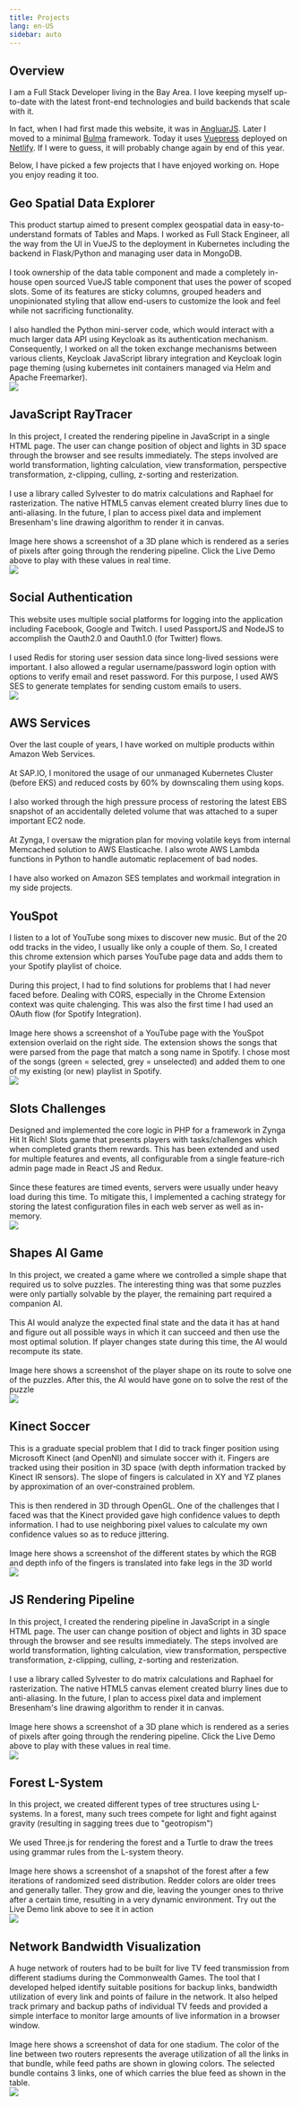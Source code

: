 ```yaml
---
title: Projects
lang: en-US
sidebar: auto
---
```


## Overview
I am a Full Stack Developer living in the Bay Area. I love keeping myself up-to-date with the latest front-end technologies and build backends that scale with it.

In fact, when I had first made this website, it was in [AngluarJS](https://angularjs.org/). Later I moved to a minimal [Bulma](https://bulma.io/) framework. Today it uses [Vuepress](https://vuepress.vuejs.org/) deployed on [Netlify](https://www.netlify.com/). If I were to guess, it will probably change again by end of this year.

Below, I have picked a few projects that I have enjoyed working on. Hope you enjoy reading it too.

## Geo Spatial Data Explorer
<ProjectItem :tags="['VueJS', 'Python', 'Kubernetes', 'MongoDB', 'OpenSource', 'Jest', 'Tox']">
  <div slot="description">
    This product startup aimed to present complex geospatial data in easy-to-understand formats of Tables and Maps. I worked as Full Stack Engineer, all the way from the UI in VueJS to the deployment in Kubernetes including the backend in Flask/Python and managing user data in MongoDB. 
    <br/><br/>
    I took ownership of the data table component and made a completely in-house open sourced VueJS table component that uses the power of scoped slots. Some of its features are sticky columns, grouped headers and unopinionated styling that allow end-users to customize the look and feel while not sacrificing functionality.
    <br/><br/>
    I also handled the Python mini-server code, which would interact with a much larger data API using Keycloak as its authentication mechanism. Consequently, I worked on all the token exchange mechanisms between various clients, Keycloak JavaScript library integration and Keycloak login page theming (using kubernetes init containers managed via Helm and Apache Freemarker).
  </div>
  <img slot="image" src="./assets/atlas.jpg"/>
</ProjectItem>

## JavaScript RayTracer
<ProjectItem :tags="['ThreeJS', 'AngularJS', 'NodeJS']" url-link="https://github.com/muraliavarma/raytracer_nodejs" url-text="Github">
  <div slot="description">
    In this project, I created the rendering pipeline in JavaScript in a single HTML page. The user can change position of object and lights in 3D space through the browser and see results immediately. The steps involved are world transformation, lighting calculation, view transformation, perspective transformation, z-clipping, culling, z-sorting and resterization.
    <br/><br/>
    I use a library called Sylvester to do matrix calculations and Raphael for rasterization. The native HTML5 canvas element created blurry lines due to anti-aliasing. In the future, I plan to access pixel data and implement Bresenham's line drawing algorithm to render it in canvas.
    <br/><br/>
    Image here shows a screenshot of a 3D plane which is rendered as a series of pixels after going through the rendering pipeline. Click the Live Demo above to play with these values in real time.
  </div>
  <img slot="image" src="./assets/raytracer.png"/>
</ProjectItem>

## Social Authentication
<ProjectItem :tags="['PassportJS', 'AWS', 'SES', 'VueJS', 'NodeJS']">
  <div slot="description">
    This website uses multiple social platforms for logging into the application including Facebook, Google and Twitch. I used PassportJS and NodeJS to accomplish the Oauth2.0 and Oauth1.0 (for Twitter) flows.
    <br/><br/>
    I used Redis for storing user session data since long-lived sessions were important. I also allowed a regular username/password login option with options to verify email and reset password. For this purpose, I used AWS SES to generate templates for sending custom emails to users.
  </div>
  <img slot="image" src="./assets/passport.jpg"/>
</ProjectItem>

## AWS Services
<ProjectItem :tags="['AWS', 'Lambda Functions', 'Cloudfront', 'EBS']">
  <div slot="description">
    Over the last couple of years, I have worked on multiple products within Amazon Web Services.
    <br/><br/>
    At SAP.IO, I monitored the usage of our unmanaged Kubernetes Cluster (before EKS) and reduced costs by 60% by downscaling them using kops.
    <br/><br/>
    I also worked through the high pressure process of restoring the latest EBS snapshot of an accidentally deleted volume that was attached to a super important EC2 node.
    <br/><br/>
    At Zynga, I oversaw the migration plan for moving volatile keys from internal Memcached solution to AWS Elasticache. I also wrote AWS Lambda functions in Python to handle automatic replacement of bad nodes.
    <br/><br/>
    I have also worked on Amazon SES templates and workmail integration in my side projects.
  </div>
</ProjectItem>

## YouSpot
<ProjectItem :tags="['AngularJS', 'NodeJS', 'Spotify']" url-link="https://chrome.google.com/webstore/detail/youspot/bojlgkgcbdcldkhjjapllgncgdgalhfj" url-text="Chrome Web Store">
  <div slot="description">
    I listen to a lot of YouTube song mixes to discover new music. But of the 20 odd tracks in the video, I usually like only a couple of them. So, I created this chrome extension which parses YouTube page data and adds them to your Spotify playlist of choice.
    <br/><br/>
    During this project, I had to find solutions for problems that I had never faced before. Dealing with CORS, especially in the Chrome Extension context was quite chalenging. This was also the first time I had used an OAuth flow (for Spotify Integration).
    <br/><br/>
    Image here shows a screenshot of a YouTube page with the YouSpot extension overlaid on the right side. The extension shows the songs that were parsed from the page that match a song name in Spotify. I chose most of the songs (green = selected, grey = unselected) and added them to one of my existing (or new) playlist in Spotify.
  </div>
  <img slot="image" src="./assets/youspot.png"/>
</ProjectItem>

## Slots Challenges
<ProjectItem :tags="['ReactJS', 'Redux', 'PHP']">
  <div slot="description">
  Designed and implemented the core logic in PHP for a framework in Zynga Hit It Rich! Slots game that presents players with tasks/challenges which when completed grants them rewards. This has been extended and used for multiple features and events, all configurable from a single feature-rich admin page made in React JS and Redux.
  <br/><br/>
  Since these features are timed events, servers were usually under heavy load during this time. To mitigate this, I implemented a caching strategy for storing the latest configuration files in each web server as well as in-memory.
  </div>
  <img slot="image" src="./assets/slots.png"/>
</ProjectItem>

## Shapes AI Game
<ProjectItem :tags="['Unity', 'AI', 'NodeJS']" url-link="https://github.com/muraliavarma/ShapesAI" url-text="Github">
  <div slot="description">
    In this project, we created a game where we controlled a simple shape that required us to solve puzzles. The interesting thing was that some puzzles were only partially solvable by the player, the remaining part required a companion AI.
    <br/><br/>
    This AI would analyze the expected final state and the data it has at hand and figure out all possible ways in which it can succeed and then use the most optimal solution. If player changes state during this time, the AI would recompute its state.
    <br/><br/>
    Image here shows a screenshot of the player shape on its route to solve one of the puzzles. After this, the AI would have gone on to solve the rest of the puzzle
  </div>
  <img slot="image" src="./assets/shapesAI.png"/>
</ProjectItem>

## Kinect Soccer
<ProjectItem :tags="['C++', 'MS Kinect', 'OpenGL']">
  <div slot="description">
    This is a graduate special problem that I did to track finger position using Microsoft Kinect (and OpenNI) and simulate soccer with it. Fingers are tracked using their position in 3D space (with depth information tracked by Kinect IR sensors). The slope of fingers is calculated in XY and YZ planes by approximation of an over-constrained problem.
    <br/><br/>
    This is then rendered in 3D through OpenGL. One of the challenges that I faced was that the Kinect provided gave high confidence values to depth information. I had to use neighboring pixel values to calculate my own confidence values so as to reduce jittering.
    <br/><br/>
    Image here shows a screenshot of the different states by which the RGB and depth info of the fingers is translated into fake legs in the 3D world
  </div>
  <img slot="image" src="./assets/kinect.png"/>
</ProjectItem>

## JS Rendering Pipeline
<ProjectItem :tags="['JavaScript', 'Rendering']">
  <div slot="description">
    In this project, I created the rendering pipeline in JavaScript in a single HTML page. The user can change position of object and lights in 3D space through the browser and see results immediately. The steps involved are world transformation, lighting calculation, view transformation, perspective transformation, z-clipping, culling, z-sorting and resterization.
    <br/><br/>
    I use a library called Sylvester to do matrix calculations and Raphael for rasterization. The native HTML5 canvas element created blurry lines due to anti-aliasing. In the future, I plan to access pixel data and implement Bresenham's line drawing algorithm to render it in canvas.
    <br/><br/>
    Image here shows a screenshot of a 3D plane which is rendered as a series of pixels after going through the rendering pipeline. Click the Live Demo above to play with these values in real time.
  </div>
  <img slot="image" src="./assets/gpu.png"/>
</ProjectItem>

## Forest L-System
<ProjectItem :tags="['ThreeJS', 'JavaScript', 'L-System']" url-link="https://github.com/muraliavarma/forest_lsystem" url-text="Github">
  <div slot="description">
    In this project, we created different types of tree structures using L-systems. In a forest, many such trees compete for light and fight against gravity (resulting in sagging trees due to "geotropism")
    <br/><br/>
    We used Three.js for rendering the forest and a Turtle to draw the trees using grammar rules from the L-system theory.
    <br/><br/>
    Image here shows a screenshot of a snapshot of the forest after a few iterations of randomized seed distribution. Redder colors are older trees and generally taller. They grow and die, leaving the younger ones to thrive after a certain time, resulting in a very dynamic environment. Try out the Live Demo link above to see it in action
  </div>
  <img slot="image" src="./assets/forest.png"/>
</ProjectItem>

## Network Bandwidth Visualization
<ProjectItem :tags="['Flash', 'Network']">
  <div slot="description">
    A huge network of routers had to be built for live TV feed transmission from different stadiums during the Commonwealth Games. The tool that I developed helped identify suitable positions for backup links, bandwidth utilization of every link and points of failure in the network. It also helped track primary and backup paths of individual TV feeds and provided a simple interface to monitor large amounts of live information in a browser window.
    <br/><br/>
    Image here shows a screenshot of data for one stadium. The color of the line between two routers represents the average utilization of all the links in that bundle, while feed paths are shown in glowing colors. The selected bundle contains 3 links, one of which carries the blue feed as shown in the table.
  </div>
  <img slot="image" src="./assets/cwg.png"/>
</ProjectItem>

